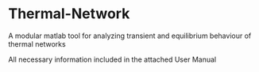 # Thermal-Network
A modular matlab tool for analyzing transient and equilibrium behaviour of thermal networks

All necessary information included in the attached User Manual
